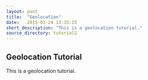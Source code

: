```yaml
---
layout: post
title:  "Geolocation"
date:   2015-03-24 13:35:15
short_description: "This is a geolocation tutorial."
source_directory: tutorial2
---
```


Geolocation Tutorial
--------------------
This is a geolocation tutorial.
